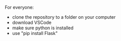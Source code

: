 For everyone:
- clone the repository to a folder on your computer
- download VSCode
- make sure python is installed
- use "pip install Flask"

